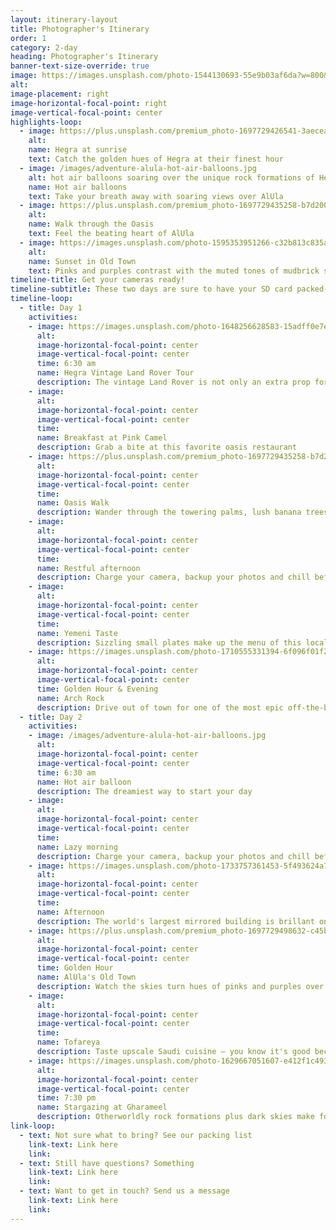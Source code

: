 ```yaml
---
layout: itinerary-layout
title: Photographer's Itinerary
order: 1
category: 2-day
heading: Photographer's Itinerary
banner-text-size-override: true
image: https://images.unsplash.com/photo-1544130693-55e9b03af6da?w=800&auto=format&fit=crop&q=60&ixlib=rb-4.0.3&ixid=M3wxMjA3fDB8MHxzZWFyY2h8MjR8fHBob3RvZ3JhcGhlciUyMGluJTIwdGhlJTIwZGVzZXJ0fGVufDB8fDB8fHww
alt:
image-placement: right
image-horizontal-focal-point: right
image-vertical-focal-point: center
highlights-loop: 
  - image: https://plus.unsplash.com/premium_photo-1697729426541-3aecea346bc9?w=800&auto=format&fit=crop&q=60&ixlib=rb-4.0.3&ixid=M3wxMjA3fDB8MHxzZWFyY2h8NTd8fHNhdWRpfGVufDB8fDB8fHww
    alt:
    name: Hegra at sunrise
    text: Catch the golden hues of Hegra at their finest hour
  - image: /images/adventure-alula-hot-air-balloons.jpg
    alt: hot air balloons soaring over the unique rock formations of Hegra in AlUla, Saudi Arabia
    name: Hot air balloons
    text: Take your breath away with soaring views over AlUla
  - image: https://plus.unsplash.com/premium_photo-1697729435258-b7d20023c843?w=800&auto=format&fit=crop&q=60&ixlib=rb-4.0.3&ixid=M3wxMjA3fDB8MHxzZWFyY2h8NXx8ZGF0ZSUyMHBhbG1zJTVDfGVufDB8fDB8fHww
    alt:
    name: Walk through the Oasis
    text: Feel the beating heart of AlUla 
  - image: https://images.unsplash.com/photo-1595353951266-c32b813c835a?w=700&auto=format&fit=crop&q=60&ixlib=rb-4.0.3&ixid=M3wxMjA3fDB8MHxzZWFyY2h8MjJ8fHNhdWRpfGVufDB8fDB8fHww
    alt:
    name: Sunset in Old Town
    text: Pinks and purples contrast with the muted tones of mudbrick structures
timeline-title: Get your cameras ready!
timeline-subtitle: These two days are sure to have your SD card packed-full of epic shots to add to your portfolio – whether you're a seasoned photographer or still new to the game.
timeline-loop:
  - title: Day 1
    activities: 
    - image: https://images.unsplash.com/photo-1648256628583-15adff0e7e8a?w=800&auto=format&fit=crop&q=60&ixlib=rb-4.0.3&ixid=M3wxMjA3fDB8MHxzZWFyY2h8M3x8YWx1bGF8ZW58MHx8MHx8fDA%3D
      alt:
      image-horizontal-focal-point: center
      image-vertical-focal-point: center
      time: 6:30 am
      name: Hegra Vintage Land Rover Tour
      description: The vintage Land Rover is not only an extra prop for the photos, but also lets you take your time at each stop
    - image: 
      alt:
      image-horizontal-focal-point: center
      image-vertical-focal-point: center
      time: 
      name: Breakfast at Pink Camel
      description: Grab a bite at this favorite oasis restaurant
    - image: https://plus.unsplash.com/premium_photo-1697729435258-b7d20023c843?w=800&auto=format&fit=crop&q=60&ixlib=rb-4.0.3&ixid=M3wxMjA3fDB8MHxzZWFyY2h8NXx8ZGF0ZSUyMHBhbG1zJTVDfGVufDB8fDB8fHww
      alt:
      image-horizontal-focal-point: center
      image-vertical-focal-point: center
      time: 
      name: Oasis Walk
      description: Wander through the towering palms, lush banana trees and mudbrick paths
    - image: 
      alt:
      image-horizontal-focal-point: center
      image-vertical-focal-point: center
      time: 
      name: Restful afternoon
      description: Charge your camera, backup your photos and chill before golden hour
    - image: 
      alt:
      image-horizontal-focal-point: center
      image-vertical-focal-point: center
      time: 
      name: Yemeni Taste
      description: Sizzling small plates make up the menu of this local legend
    - image: https://images.unsplash.com/photo-1710555331394-6f096f01f213?w=900&auto=format&fit=crop&q=60&ixlib=rb-4.0.3&ixid=M3wxMjA3fDB8MHxzZWFyY2h8Nnx8aGFiaXRhcyUyMEFsVWxhfGVufDB8fDB8fHww
      alt:
      image-horizontal-focal-point: center
      image-vertical-focal-point: center
      time: Golden Hour & Evening
      name: Arch Rock
      description: Drive out of town for one of the most epic off-the-beaten-path spots
  - title: Day 2
    activities: 
    - image: /images/adventure-alula-hot-air-balloons.jpg
      alt:
      image-horizontal-focal-point: center
      image-vertical-focal-point: center
      time: 6:30 am
      name: Hot air balloon
      description: The dreamiest way to start your day
    - image: 
      alt:
      image-horizontal-focal-point: center
      image-vertical-focal-point: center
      time: 
      name: Lazy morning
      description: Charge your camera, backup your photos and chill before your next excursion
    - image: https://images.unsplash.com/photo-1733757361453-5f493624a734?w=800&auto=format&fit=crop&q=60&ixlib=rb-4.0.3&ixid=M3wxMjA3fDB8MHxzZWFyY2h8Mzh8fGFsdWxhfGVufDB8fDB8fHww
      alt:
      image-horizontal-focal-point: center
      image-vertical-focal-point: center
      time: 
      name: Afternoon
      description: The world's largest mirrored building is brillant on a bright sunny day
    - image: https://plus.unsplash.com/premium_photo-1697729498632-c45b1f66b571?q=80&w=2670&auto=format&fit=crop&ixlib=rb-4.0.3&ixid=M3wxMjA3fDB8MHxwaG90by1wYWdlfHx8fGVufDB8fHx8fA%3D%3D
      alt:
      image-horizontal-focal-point: center
      image-vertical-focal-point: center
      time: Golden Hour
      name: AlUla's Old Town
      description: Watch the skies turn hues of pinks and purples over this centuries old medina
    - image: 
      alt:
      image-horizontal-focal-point: center
      image-vertical-focal-point: center
      time: 
      name: Tofareya
      description: Taste upscale Saudi cuisine – you know it's good because it's frequented by the local ladies
    - image: https://images.unsplash.com/photo-1629667051607-e412f1c493c0?q=80&w=2487&auto=format&fit=crop&ixlib=rb-4.0.3&ixid=M3wxMjA3fDB8MHxwaG90by1wYWdlfHx8fGVufDB8fHx8fA%3D%3D
      alt:
      image-horizontal-focal-point: center
      image-vertical-focal-point: center
      time: 7:30 pm
      name: Stargazing at Gharameel
      description: Otherworldly rock formations plus dark skies make for unreal photos
link-loop:
  - text: Not sure what to bring? See our packing list
    link-text: Link here
    link: 
  - text: Still have questions? Something
    link-text: Link here
    link:
  - text: Want to get in touch? Send us a message
    link-text: Link here
    link:
---
```

